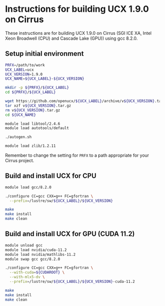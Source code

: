Instructions for building UCX 1.9.0 on Cirrus
=============================================

These instructions are for building UCX 1.9.0 on Cirrus (SGI ICE XA, Intel Xeon Broadwell (CPU) and Cascade Lake (GPU)) using gcc 8.2.0.


Setup initial environment
-------------------------

```bash
PRFX=/path/to/work
UCX_LABEL=ucx
UCX_VERSION=1.9.0
UCX_NAME=${UCX_LABEL}-${UCX_VERSION}

mkdir -p ${PRFX}/${UCX_LABEL}
cd ${PRFX}/${UCX_LABEL}

wget https://github.com/openucx/${UCX_LABEL}/archive/v${UCX_VERSION}.tar.gz
tar xzf v${UCX_VERSION}.tar.gz
rm v${UCX_VERSION}.tar.gz
cd ${UCX_NAME}

module load libtool/2.4.6
module load autotools/default

./autogen.sh

module load zlib/1.2.11
```

Remember to change the setting for `PRFX` to a path appropriate for your Cirrus project.


Build and install UCX for CPU
-----------------------------

```bash
module load gcc/8.2.0

./configure CC=gcc CXX=g++ FC=gfortran \
  --prefix=/lustre/sw/${UCX_LABEL}/${UCX_VERSION}

make
make install
make clean
```


Build and install UCX for GPU (CUDA 11.2)
-----------------------------------------

```bash
module unload gcc
module load nvidia/cuda-11.2
module load nvidia/mathlibs-11.2
module swap gcc gcc/8.2.0

./configure CC=gcc CXX=g++ FC=gfortran \
  --with-cuda=${CUDAROOT} \
  --with-mlx5-dv \
  --prefix=/lustre/sw/${UCX_LABEL}/${UCX_VERSION}-cuda-11.2

make
make install
make clean
```
